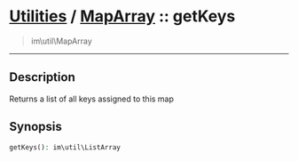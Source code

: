 # [Utilities](util.md) / [MapArray](util-MapArray.md) :: getKeys
 > im\util\MapArray
____

## Description
Returns a list of all keys assigned to this map

## Synopsis
```php
getKeys(): im\util\ListArray
```
